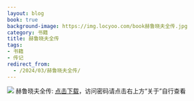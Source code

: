 ```yaml
---
layout: blog
book: true
background-image: https://img.locyoo.com/book赫鲁晓夫全传.jpg
category: 书籍
title: 赫鲁晓夫全传
tags:
- 书籍
- 传记
redirect_from:
  - /2024/03/赫鲁晓夫全传/
---
```

![](https://img.locyoo.com/book赫鲁晓夫全传.jpg)
赫鲁晓夫全传: <a name = "ref1" href="https://url18.ctfile.com/f/50983618-1334550412-574362?p=3619">点击下载</a>，访问密码请点击右上方“关于”自行查看